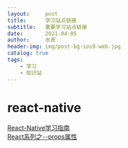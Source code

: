 ```yaml
---
layout:     post
title:      学习站点链接
subtitle:   重要学习站点链接
date:       2021-04-05
author:     水哥
header-img: img/post-bg-ios9-web.jpg
catalog: true
tags:
    - 学习
    - 知识站
---
```

# react-native

[React-Native学习指南](https://github.com/reactnativecn/react-native-guide)  
[React系列之--props属性](https://www.cnblogs.com/williamjie/p/9476178.html)


